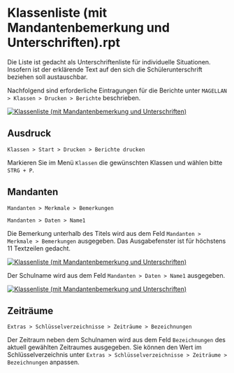 
# Klassenliste (mit Mandantenbemerkung und Unterschriften).rpt

[1]:/assets/images/klassen/001.png "Klassenliste (mit Mandantenbemerkung und Unterschriften)"
[2]:/assets/images/klassen/002.png "Mandanten > Merkmale > Bemerkungen"
[3]:/assets/images/klassen/003.png " "

Die Liste ist gedacht als Unterschriftenliste für individuelle Situationen. Insofern ist der erklärende Text auf den sich die Schülerunterschrift beziehen soll austauschbar.

Nachfolgend sind erforderliche Eintragungen für die Berichte unter `MAGELLAN > Klassen > Drucken > Berichte` beschrieben.

[![Klassenliste (mit Mandantenbemerkung und Unterschriften)][1]][1]

## Ausdruck

`Klassen > Start > Drucken > Berichte drucken`

Markieren Sie im Menü `Klassen` die gewünschten Klassen und wählen bitte `STRG + P`.

## Mandanten

`Mandanten > Merkmale > Bemerkungen`

`Mandanten > Daten > Name1`

Die Bemerkung unterhalb des Titels wird aus dem Feld `Mandanten > Merkmale > Bemerkungen` ausgegeben. Das Ausgabefenster ist für höchstens 11 Textzeilen gedacht.

[![Klassenliste (mit Mandantenbemerkung und Unterschriften)][2]][2]


Der Schulname wird aus dem Feld `Mandanten > Daten > Name1` ausgegeben.

[![Klassenliste (mit Mandantenbemerkung und Unterschriften)][3]][3]

## Zeiträume

`Extras > Schlüsselverzeichnisse > Zeiträume > Bezeichnungen`

Der Zeitraum neben dem Schulnamen wird aus dem Feld `Bezeichnungen` des aktuell gewählten Zeitraumes ausgegeben. Sie können den Wert im Schlüsselverzeichnis unter `Extras > Schlüsselverzeichnisse > Zeiträume > Bezeichnungen` anpassen.